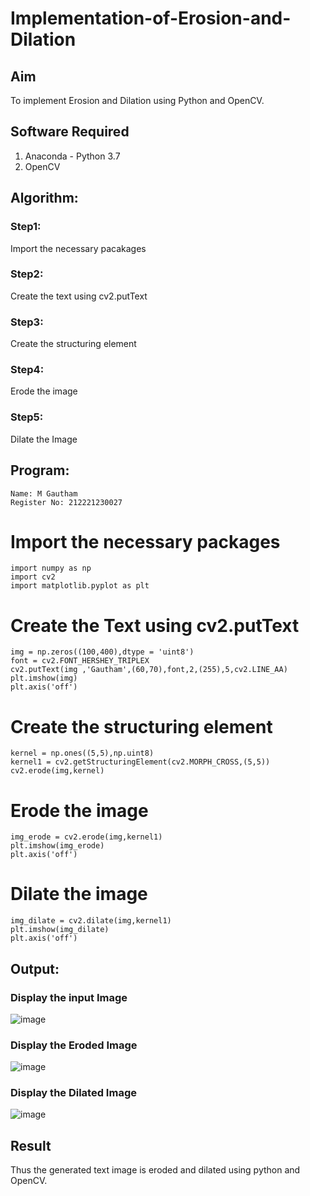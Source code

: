 # Implementation-of-Erosion-and-Dilation
## Aim
To implement Erosion and Dilation using Python and OpenCV.
## Software Required
1. Anaconda - Python 3.7
2. OpenCV
## Algorithm:
### Step1:
Import the necessary pacakages

### Step2:
Create the text using cv2.putText

### Step3:
Create the structuring element

### Step4:
Erode the image

### Step5:
Dilate the Image

 
## Program:
```
Name: M Gautham
Register No: 212221230027
```
# Import the necessary packages
```
import numpy as np
import cv2
import matplotlib.pyplot as plt
```

# Create the Text using cv2.putText
```
img = np.zeros((100,400),dtype = 'uint8')
font = cv2.FONT_HERSHEY_TRIPLEX
cv2.putText(img ,'Gautham',(60,70),font,2,(255),5,cv2.LINE_AA)
plt.imshow(img)
plt.axis('off')
```

# Create the structuring element
```
kernel = np.ones((5,5),np.uint8)
kernel1 = cv2.getStructuringElement(cv2.MORPH_CROSS,(5,5))
cv2.erode(img,kernel)
```

# Erode the image
```
img_erode = cv2.erode(img,kernel1)
plt.imshow(img_erode)
plt.axis('off')

```
# Dilate the image
```
img_dilate = cv2.dilate(img,kernel1)
plt.imshow(img_dilate)
plt.axis('off')

```
## Output:

### Display the input Image
![image](https://github.com/muppirgautham/erosion--dilation/assets/94810884/778238df-a545-446f-9e31-26aa76575695)


### Display the Eroded Image
![image](https://github.com/muppirgautham/erosion--dilation/assets/94810884/ff13bef4-6cf6-4da5-bffb-f700f0c1903a)

### Display the Dilated Image
![image](https://github.com/muppirgautham/erosion--dilation/assets/94810884/2a746f64-374a-4d99-81ec-e3ff37827320)


## Result
Thus the generated text image is eroded and dilated using python and OpenCV.

